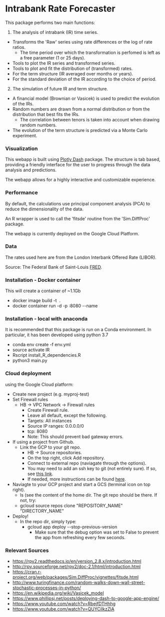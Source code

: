 # Intrabank Rate Forecaster

This package performs two main functions:

1) The analysis of intrabank (IR) time series.
  + Transforms the 'Raw' series using rate differences or the log of rate ratios.
    + The time period over which the transformation is perfomed is left as a free parameter (1 or 25 days).
  + Tools to plot the IR series and transformed series.
  + Tools to plot and fit the distribution of (transformed) rates.
  + For the term structure (IR averaged over months or years).
  + For the standard deviation of the IR according to the choice of period.
2) The simulation of future IR and term structure.
  + A financial model (Brownian or Vasicek) is used to predict the evolution of the IRs.
  + Random numbers are drawn from a normal distribution or from the distribution that best fits the IRs.
    + The correlation between tenors is taken into account when drawing random numbers.
  + The evolution of the term structure is predicted via a Monte Carlo experiment.

### Visualization

This webapp is built using [Plotly Dash](https://plot.ly/dash/) package. The
structure is tab based, providing a friendly interface for the user to
progress through the data analysis and predictions.

The webapp allows for a highly interactive and customizable experience. 

### Performance

By default, the calculations use principal component analysis (PCA) to
reduce the dimensionality of the data.

An R wrapper is used to call the 'fitsde' routine from the 'Sim.DiffProc' package.

The webapp is currently deployed on the Google Cloud Platform.

### Data

The rates used here are from the London Interbank Offered Rate (LIBOR).

Source: The Federal Bank of Saint-Louis [FRED](https://fred.stlouisfed.org/).

### Installation - Docker container

This will create a container of ~1.1Gb

+ docker image build -t <image name> .
+ docker container run -d -p <local port>:8080  --name <container name> <image name>

### Installation - local with anaconda

It is recommended that this package is run on a Conda environment. In particular,
it has been developed using python 3.7

+ conda env create -f env.yml
+ source activate IR
+ Rscript install_R_dependencies.R
+ python3 main.py

### Cloud deployment

using the Google Cloud platform:

+ Create new project (e.g. myproj-test)
+ Set Firewall rules
  + HB -> VPC Network -> Firewall rules
    + Create Firewall rule.
    + Leave all default, except the following. 
    + Targets: All instances
    + Source IP ranges: 0.0.0.0/0
    + tcp: 8080
    + Note: This should prevent bad gateway errors.
+ If using a project from Github.
  + Link the GCP to your git repo.
    + HB -> Source repositories.
    + On the top right, click Add repository.
    + Connect to external repo (naviagate through the options).
    + You may need to add an ssh key to git (not entirely sure). If so, see [this link](https://cloud.google.com/source-repositories/docs/authentication#ssh).
    + If needed, more instructions can be found [here](https://www.youtube.com/watch?v=D85bCIvPM1s).
+ Naviagte to your GCP project and start a GCS (terminal icon on top right).
  + ls (see the content of the home dir. The git repo should be there. If not, try:
  + gcloud source repos clone "REPOSITORY_NAME" "DIRECTORY_NAME"
+ Deploy!
  + In the repo dir, simply type:
    + gcloud app deploy --stop-previous-version
      + Make sure that the debug option was set to False to prevent the app from refreshing every few seconds.

### Relevant Sources

+ https://rpy2.readthedocs.io/en/version_2.8.x/introduction.html
+ http://rpy.sourceforge.net/rpy2/doc-2.1/html/introduction.html
+ https://cran.r-project.org/web/packages/Sim.DiffProc/vignettes/fitsde.html
+ http://www.turingfinance.com/random-walks-down-wall-street-stochastic-processes-in-python/
+ https://en.wikipedia.org/wiki/Vasicek_model
+ https://www.phillipsj.net/posts/deploying-dash-to-google-app-engine/
+ https://www.youtube.com/watch?v=RbejfDTHhhg
+ https://www.youtube.com/watch?v=QUYCiIkzZlA
